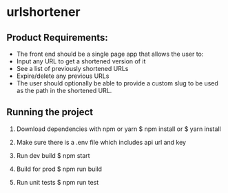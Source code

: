 # urlshortener

## Product Requirements:
- The front end should be a single page app that allows the user to:
- Input any URL to get a shortened version of it
- See a list of previously shortened URLs
- Expire/delete any previous URLs
- The user should optionally be able to provide a custom slug to be used as the path in the shortened URL.

## Running the project

1. Download dependencies with npm or yarn
$ npm install
or
$ yarn install

2. Make sure there is a .env file which includes api url and key

3. Run dev build
$ npm start

4. Build for prod
$ npm run build

5. Run unit tests
$ npm run test
